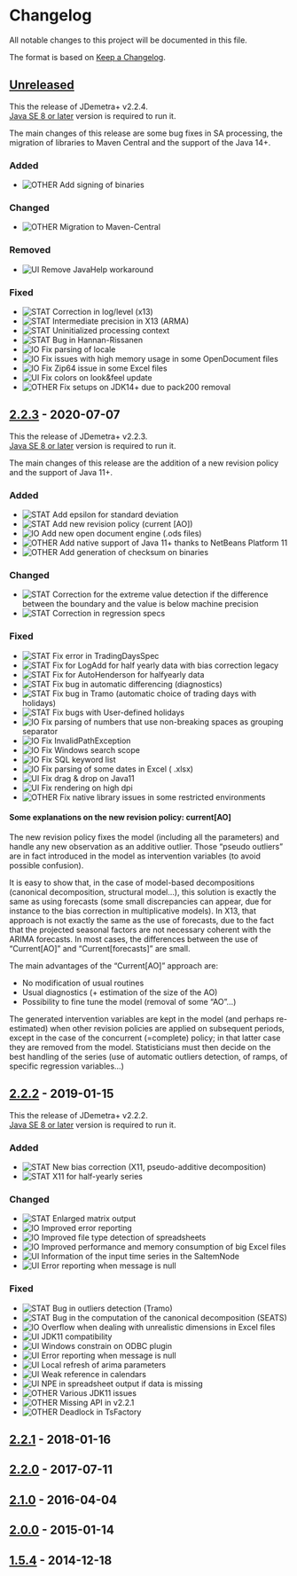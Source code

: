 # Changelog

All notable changes to this project will be documented in this file.

The format is based on [Keep a Changelog](https://keepachangelog.com/en/1.0.0/).

## [Unreleased]

This the release of JDemetra+ v2.2.4.  
[Java SE 8 or later](https://adoptium.net/) version is required to run it.

The main changes of this release are some bug fixes in SA processing, the migration of libraries to Maven Central and the support of the Java 14+.

### Added

- ![OTHER] Add signing of binaries

### Changed

- ![OTHER] Migration to Maven-Central

### Removed

- ![UI] Remove JavaHelp workaround

### Fixed

- ![STAT] Correction in log/level (x13)
- ![STAT] Intermediate precision in X13 (ARMA)
- ![STAT] Uninitialized processing context
- ![STAT] Bug in Hannan-Rissanen
- ![IO] Fix parsing of locale
- ![IO] Fix issues with high memory usage in some OpenDocument files
- ![IO] Fix Zip64 issue in some Excel files
- ![UI] Fix colors on look&feel update
- ![OTHER] Fix setups on JDK14+ due to pack200 removal

## [2.2.3] - 2020-07-07

This the release of JDemetra+ v2.2.3.  
[Java SE 8 or later](https://adoptium.net/) version is required to run it.

The main changes of this release are the addition of a new revision policy and the support of Java 11+.

### Added

- ![STAT] Add epsilon for standard deviation
- ![STAT] Add new revision policy (current [AO])
- ![IO] Add new open document engine (.ods files)
- ![OTHER] Add native support of Java 11+ thanks to NetBeans Platform 11
- ![OTHER] Add generation of checksum on binaries

### Changed

- ![STAT] Correction for the extreme value detection if the difference between the boundary and the value is below machine precision
- ![STAT] Correction in regression specs

### Fixed

- ![STAT] Fix error in TradingDaysSpec
- ![STAT] Fix for LogAdd for half yearly data with bias correction legacy
- ![STAT] Fix for AutoHenderson for halfyearly data
- ![STAT] Fix bug in automatic differencing (diagnostics)
- ![STAT] Fix bug in Tramo (automatic choice of trading days with holidays)
- ![STAT] Fix bugs with User-defined holidays
- ![IO] Fix parsing of numbers that use non-breaking spaces as grouping separator
- ![IO] Fix InvalidPathException
- ![IO] Fix Windows search scope
- ![IO] Fix SQL keyword list
- ![IO] Fix parsing of some dates in Excel ( .xlsx)
- ![UI] Fix drag & drop on Java11
- ![UI] Fix rendering on high dpi
- ![OTHER] Fix native library issues in some restricted environments

#### Some explanations on the new revision policy: current[AO]
The new revision policy fixes the model (including all the parameters) and handle any new observation as an additive outlier.
Those “pseudo outliers” are in fact introduced in the model as intervention variables (to avoid possible confusion).

It is easy to show that, in the case of model-based decompositions (canonical decomposition, structural model…), this solution is exactly the same as using forecasts (some small discrepancies can appear, due for instance to the bias correction in multiplicative models).
In X13, that approach is not exactly the same as the use of forecasts, due to the fact that the projected seasonal factors are not necessary coherent with the ARIMA forecasts. In most cases, the differences between the use of “Current[AO]” and “Current[forecasts]” are small.

The main advantages of the “Current[AO]” approach are:
- No modification of usual routines
- Usual diagnostics (+ estimation of the size of the AO)
- Possibility to fine tune the model (removal of some “AO”…)

The generated intervention variables are kept in the model (and perhaps re-estimated) when other revision policies are applied on subsequent periods, except in the case of the concurrent (=complete) policy; in that latter case they are removed from the model. Statisticians must then decide on the best handling of the series (use of automatic outliers detection, of ramps, of specific regression variables…)

## [2.2.2] - 2019-01-15

This the release of JDemetra+ v2.2.2.  
[Java SE 8 or later](https://adoptium.net/) version is required to run it.

### Added

- ![STAT] New bias correction (X11, pseudo-additive decomposition)
- ![STAT] X11 for half-yearly series

### Changed

- ![STAT] Enlarged matrix output
- ![IO] Improved error reporting
- ![IO] Improved file type detection of spreadsheets
- ![IO] Improved performance and memory consumption of big Excel files
- ![UI] Information of the input time series in the SaItemNode
- ![UI] Error reporting when message is null

### Fixed

- ![STAT] Bug in outliers detection (Tramo)
- ![STAT] Bug in the computation of the canonical decomposition (SEATS)
- ![IO] Overflow when dealing with unrealistic dimensions in Excel files
- ![UI] JDK11 compatibility
- ![UI] Windows constrain on ODBC plugin
- ![UI] Error reporting when message is null
- ![UI] Local refresh of arima parameters
- ![UI] Weak reference in calendars
- ![UI] NPE in spreadsheet output if data is missing
- ![OTHER] Various JDK11 issues
- ![OTHER] Missing API in v2.2.1
- ![OTHER] Deadlock in TsFactory

## [2.2.1] - 2018-01-16

## [2.2.0] - 2017-07-11

## [2.1.0] - 2016-04-04

## [2.0.0] - 2015-01-14

## [1.5.4] - 2014-12-18


[Unreleased]: https://github.com/jdemetra/jdemetra-app/compare/v2.2.3...HEAD
[2.2.3]: https://github.com/jdemetra/jdemetra-app/compare/v2.2.2...2.2.3
[2.2.2]: https://github.com/jdemetra/jdemetra-app/compare/v2.2.1...2.2.2
[2.2.1]: https://github.com/jdemetra/jdemetra-app/compare/v2.2.0...2.2.1
[2.2.0]: https://github.com/jdemetra/jdemetra-app/compare/v2.1.0...2.2.0
[2.1.0]: https://github.com/jdemetra/jdemetra-app/compare/v2.0.0...2.1.0
[2.0.0]: https://github.com/jdemetra/jdemetra-app/compare/v1.5.4...2.0.0
[1.5.4]: https://github.com/jdemetra/jdemetra-app/releases/tag/v1.5.4

[STAT]: https://img.shields.io/badge/-STAT-068C09
[OTHER]: https://img.shields.io/badge/-OTHER-e4e669
[IO]: https://img.shields.io/badge/-IO-F813F7
[UI]: https://img.shields.io/badge/-UI-5319E7
